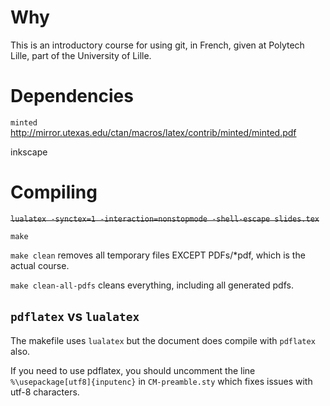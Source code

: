 # Why
This is an introductory course for using git, in French, given at Polytech Lille, part of the University of Lille.

# Dependencies

`minted` <http://mirror.utexas.edu/ctan/macros/latex/contrib/minted/minted.pdf>

inkscape

# Compiling

~~`lualatex -synctex=1 -interaction=nonstopmode -shell-escape slides.tex`~~

`make`

`make clean` removes all temporary files EXCEPT PDFs/*pdf, which is the actual course.

`make clean-all-pdfs` cleans everything, including all generated pdfs.

## `pdflatex` vs `lualatex`

The makefile uses `lualatex` but the document does compile with `pdflatex` also.

If you need to use pdflatex, you should uncomment the line `%\usepackage[utf8]{inputenc}` in `CM-preamble.sty` which fixes issues with utf-8 characters.
